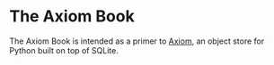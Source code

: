 # The Axiom Book

The Axiom Book is intended as a primer to [Axiom](axiom), an object
store for Python built on top of SQLite.

[axiom]: http://pypi.python.org/pypi/Axiom

